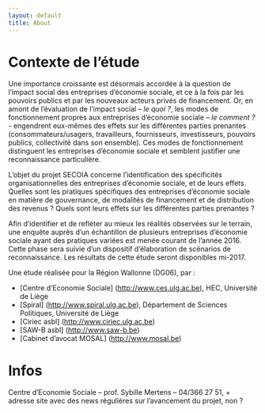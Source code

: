 ```yaml
---
layout: default
title: About
---
```


Contexte de l’étude
================================
Une importance croissante est désormais accordée à la question de l’impact social des entreprises d’économie sociale, et ce à la fois par les pouvoirs publics et par les nouveaux acteurs privés de financement. Or, en amont de l’évaluation de l’impact social – *le quoi ?*, les modes de fonctionnement propres aux entreprises d’économie sociale – *le comment ?* - engendrent eux-mêmes des effets sur les différentes parties prenantes (consommateurs/usagers, travailleurs, fournisseurs, investisseurs, pouvoirs publics, collectivité dans son ensemble). Ces modes de fonctionnement distinguent les entreprises d’économie sociale et semblent justifier une reconnaissance particulière.   

L’objet du projet SECOIA concerne l’identification des spécificités organisationnelles des entreprises d’économie sociale, et de leurs effets. Quelles sont les pratiques spécifiques des entreprises d’économie sociale en matière de gouvernance, de modalités de financement et de distribution des revenus ? Quels sont leurs effets sur les différentes parties prenantes ? 

Afin d’identifier et de refléter au mieux les réalités observées sur le terrain, une enquête auprès d’un échantillon de plusieurs entreprises d’économie sociale ayant des pratiques variées est menée courant de l’année 2016. Cette phase sera suivie d’un dispositif d’élaboration de scénarios de reconnaissance. Les résultats de cette étude seront disponibles mi-2017.

Une étude réalisée pour la Région Wallonne (DG06), par :

-	[Centre d’Economie Sociale] (http://www.ces.ulg.ac.be), HEC, Université de Liège
-	[Spiral] (http://www.spiral.ulg.ac.be), Département de Sciences Politiques, Université de Liège
-	[Ciriec asbl] (http://www.ciriec.ulg.ac.be)
-	[SAW-B asbl] (http://www.saw-b.be)
-	[Cabinet d’avocat MOSAL] (http://www.mosal.be)

Infos
=======================
Centre d’Economie Sociale – prof. Sybille Mertens – 04/366 27 51, + adresse site avec des news régulières sur l’avancement du projet, non ?
